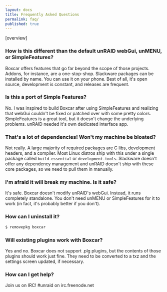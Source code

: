 ```yaml
---
layout: docs
title: Frequently Asked Questions
permalink: faq/
published: true
---
```


\[overview\]

### How is this different than the default unRAID webGui, unMENU, or SimpleFeatures?

Boxcar offers features that go far beyond the scope of those projects. Addons, for instance, are a one-stop-shop. Slackware packages can be installed by name. You can use it on your phone. Best of all, it's open source, development is constant, and releases are frequent.

### Is this a port of Simple Features?

No. I was inspired to build Boxcar after using SimpleFeatures and realizing that webGui couldn't be fixed or patched over with some pretty colors. SimpleFeatures is a great tool, but it doesn't change the underlying problems. unRAID needed it's own dedicated interface app.

### That's a lot of dependencies! Won't my machine be bloated?

Not really. A large majority of required packages are C libs, development headers, and a compiler. Most Linux distros ship with this under a single package called `build-essential` or `development-tools`. Slackware doesn't offer any dependency management and unRAID doesn't ship with these core packages, so we need to pull them in manually.

### I'm afraid it will break my machine. Is it safe?

It's safe. Boxcar doesn't modify unRAID's webGui. Instead, it runs completely standalone. You don't need unMENU or SimpleFeatures for it to work (in fact, it's probably better if you don't).

### How can I uninstall it?

```bash
$ removepkg boxcar
```

### Will existing plugins work with Boxcar?

Yes and no. Boxcar does not support .plg plugins, but the contents of those plugins should work just fine. They need to be converted to a txz and the settings screen updated, if necessary.

### How can I get help?

Join us on IRC! #unraid on irc.freenode.net
